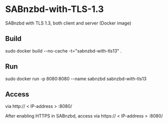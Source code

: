 # SABnzbd-with-TLS-1.3
SABnzbd with TLS 1.3, both client and server (Docker image)

## Build

sudo docker build --no-cache -t="sabnzbd-with-tls13" .

## Run

sudo docker run -p 8080:8080 --name sabnzbd sabnzbd-with-tls13

## Access

via http:// < IP-address > :8080/

After enabling HTTPS in SABnzbd, access via https:// < IP-address > :8080/
